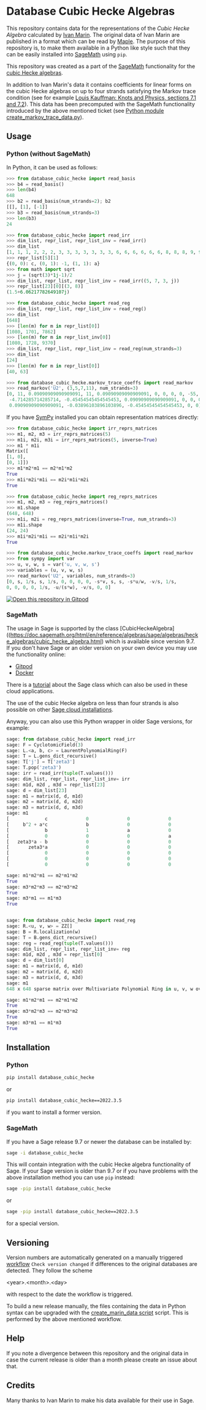 # Database Cubic Hecke Algebras

This repository contains data for the representations of the
*Cubic Hecke Algebra* calculated by [Ivan Marin](http://www.lamfa.u-picardie.fr/marin/representationH4-en.html).
The original data of Ivan Marin are published in a format which
can be read by [Maple](https://en.wikipedia.org/wiki/Maple_(software)).
The purpose of this repository is, to make them available in
a Python like style such that they can be easily installed into
[SageMath](https://en.wikipedia.org/wiki/SageMath) using `pip`.

This repository was created as a part of the [SageMath](https://www.sagemath.org/)
functionality for the [cubic Hecke algebras](https://doc.sagemath.org/html/en/reference/algebras/sage/algebras/hecke_algebras/cubic_hecke_algebra.html).

In addition to Ivan Marin's data it contains coefficients for linear forms
on the cubic Hecke algebras on up to four strands satisfying the Markov
trace condition (see for example
[Louis Kauffman: Knots and Physics, sections 7.1 and 7.2](https://www.worldscientific.com/worldscibooks/10.1142/4256)).
This data has been precomputed with the SageMath functionality
introduced by the above mentioned ticket
(see [Python module create_markov_trace_data.py](create_markov_trace_data.py)).

## Usage

### Python (without SageMath)

In Python, it can be used as follows:

```python
>>> from database_cubic_hecke import read_basis
>>> b4 = read_basis()
>>> len(b4)
648
>>> b2 = read_basis(num_strands=2); b2
[[], [1], [-1]]
>>> b3 = read_basis(num_strands=3)
>>> len(b3)
24

>>> from database_cubic_hecke import read_irr
>>> dim_list, repr_list, repr_list_inv = read_irr()
>>> dim_list
[1, 1, 1, 2, 2, 2, 3, 3, 3, 3, 3, 3, 3, 6, 6, 6, 6, 6, 6, 8, 8, 8, 9, 9]
>>> repr_list[5][1]
{(0, 0): c, (0, 1): -1, (1, 1): a}
>>> from math import sqrt
>>> j = (sqrt(3)*1j-1)/2
>>> dim_list, repr_list, repr_list_inv = read_irr((5, 7, 3, j))
>>> repr_list[23][0][(3, 8)]
(1.5+6.06217782649107j)

>>> from database_cubic_hecke import read_reg
>>> dim_list, repr_list, repr_list_inv = read_reg()
>>> dim_list
[648]
>>> [len(m) for m in repr_list[0]]
[1080, 1701, 7862]
>>> [len(m) for m in repr_list_inv[0]]
[1080, 1728, 9370]
>>> dim_list, repr_list, repr_list_inv = read_reg(num_strands=3)
>>> dim_list
[24]
>>> [len(m) for m in repr_list[0]]
[40, 63]

>>> from database_cubic_hecke.markov_trace_coeffs import read_markov
>>> read_markov('U2', (3,5,7,11), num_strands=3)
[0, 11, 0.09090909090909091, 11, 0.09090909090909091, 0, 0, 0, 0, -55, 11, 11,
 -4.714285714285714, -0.45454545454545453, 0.09090909090909091, 0, 0, 0, 0,
 0.09090909090909091, -0.03896103896103896, -0.45454545454545453, 0, 0]
```

If you have [SymPy](https://de.wikipedia.org/wiki/SymPy) installed you can obtain
representation matrices directly:

```python
>>> from database_cubic_hecke import irr_reprs_matrices
>>> m1, m2, m3 = irr_reprs_matrices(5)
>>> m1i, m2i, m3i = irr_reprs_matrices(5, inverse=True)
>>> m1 * m1i
Matrix([
[1, 0],
[0, 1]])
>>> m1*m2*m1 == m2*m1*m2
True
>>> m1i*m2i*m1i == m2i*m1i*m2i
True

>>> from database_cubic_hecke import reg_reprs_matrices
>>> m1, m2, m3 = reg_reprs_matrices()
>>> m1.shape
(648, 648)
>>> m1i, m2i = reg_reprs_matrices(inverse=True, num_strands=3)
>>> m1i.shape
(24, 24)
>>> m1i*m2i*m1i == m2i*m1i*m2i
True

>>> from database_cubic_hecke.markov_trace_coeffs import read_markov
>>> from sympy import var
>>> u, v, w, s = var('u, v, w, s')
>>> variables = (u, v, w, s)
>>> read_markov('U2', variables, num_strands=3)
[0, s, 1/s, s, 1/s, 0, 0, 0, 0, -s*v, s, s, -s*u/w, -v/s, 1/s,
0, 0, 0, 0, 1/s, -u/(s*w), -v/s, 0, 0]
```

[![Open this repository in Gitpod](https://gitpod.io/button/open-in-gitpod.svg)](https://gitpod.io/#https://github.com/soehms/database_cubic_hecke)

### SageMath

The usage in Sage is supported by the class [CubicHeckeAlgebra]((https://doc.sagemath.org/html/en/reference/algebras/sage/algebras/hecke_algebras/cubic_hecke_algebra.html)
which is available since version 9.7. If you don't have Sage or an older version
on your own device you may use the functionality online:

* [Gitpod](https://gitpod.io/start/#sagemath-sage-vvjhs5sv7yz)
* [Docker](https://hub.docker.com/repository/docker/soehms/sagemath_knots)

There is a [tutorial](tutorials/cubic_hecke_algebra_tutorial.html) about the Sage class which
can also be used in these cloud applications.

The use of the cubic Hecke algebra on less than four strands is also possible on
other [Sage cloud installations](https://doc.sagemath.org/html/en/installation/index.html#in-the-cloud).


Anyway, you can also use this Python wrapper in older Sage versions, for example:

```python
sage: from database_cubic_hecke import read_irr
sage: F = CyclotomicField(3)
sage: L.<a, b, c> = LaurentPolynomialRing(F)
sage: T = L.gens_dict_recursive()
sage: T['j'] = T['zeta3']
sage: T.pop('zeta3')
sage: irr = read_irr(tuple(T.values()))
sage: dim_list, repr_list, repr_list_inv= irr
sage: m1d, m2d , m3d = repr_list[23]
sage: d = dim_list[23]
sage: m1 = matrix(d, d, m1d)
sage: m2 = matrix(d, d, m2d)
sage: m3 = matrix(d, d, m3d)
sage: m1
[             c              0              0              0              0              0              0              0              0]
[     b^2 + a*c              b              0              0              0              0   (-zeta3)*b*c              0              0]
[             b              1              a              0              0              0              c              0              0]
[             0              0              0              a              0              0             -c (-zeta3 - 1)*c    a + zeta3*b]
[   zeta3*a - b              0              0              0              b              0              0              0              0]
[       zeta3*a              0              0              0              b              a              0              0              0]
[             0              0              0              0              0              0              c              0              0]
[             0              0              0              0              0              0              0              c              0]
[             0              0              0              0              0              0              0        zeta3*c              b]

sage: m1*m2*m1 == m2*m1*m2
True
sage: m3*m2*m3 == m2*m3*m2
True
sage: m3*m1 == m1*m3
True


sage: from database_cubic_hecke import read_reg
sage: R.<u, v, w> = ZZ[]
sage: B = R.localization(w)
sage: T = B.gens_dict_recursive()
sage: reg = read_reg(tuple(T.values()))
sage: dim_list, repr_list, repr_list_inv= reg
sage: m1d, m2d , m3d = repr_list[0]
sage: d = dim_list[0]
sage: m1 = matrix(d, d, m1d)
sage: m2 = matrix(d, d, m2d)
sage: m3 = matrix(d, d, m3d)
sage: m1
648 x 648 sparse matrix over Multivariate Polynomial Ring in u, v, w over Integer Ring localized at (w,) (use the '.str()' method to see the entries)

sage: m1*m2*m1 == m2*m1*m2
True
sage: m3*m2*m3 == m2*m3*m2
True
sage: m3*m1 == m1*m3
True
```


## Installation

### Python

```bash
pip install database_cubic_hecke
```

or

```bash
pip install database_cubic_hecke==2022.3.5
```

if you want to install a former version.


### SageMath

If you have a Sage release 9.7 or newer the database can be installed by:

```bash
sage -i database_cubic_hecke
```

This will contain integration with the cubic Hecke algebra functionality of Sage.
If your Sage version is older than 9.7 or if you have problems with the above
installation method you can use `pip` instead:

```bash
sage -pip install database_cubic_hecke
```

or

```bash
sage -pip install database_cubic_hecke==2022.3.5
```

for a special version.



## Versioning

Version numbers are automatically generated on a manually triggered [workflow](https://github.com/soehms/database_cubic_hecke/blob/main/.github/workflows/check_version_changed.yml)
`Check version changed` if differences to the original databases are detected.
They follow the scheme

\<year\>.\<month\>.\<day\>

with respect to the date the workflow is triggered.

To build a new release manually, the files containing the data in Python syntax can be
 upgraded with the [create_marin_data script](create_marin_data.py) script. This is
performed by the above mentioned workflow.

## Help

If you note a divergence between this repository and the original data in case
the current release is older than a month please create an issue about that.

## Credits

Many thanks to Ivan Marin to make his data available for their use in Sage.
